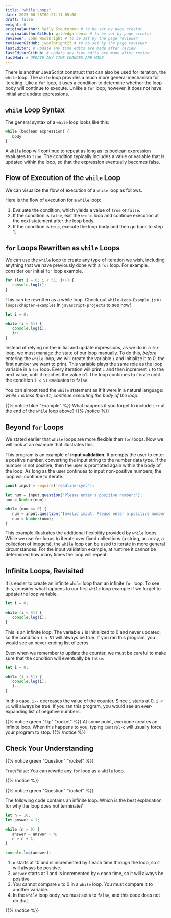 ```yaml
---
title: "while Loops"
date: 2023-08-28T09:21:11-05:00
draft: false
weight: 6
originalAuthor: Sally Steuterman # to be set by page creator
originalAuthorGitHub: gildedgardenia # to be set by page creator
reviewer: John Woolbright # to be set by the page reviewer
reviewerGitHub: jwoolbright23 # to be set by the page reviewer
lastEditor: # update any time edits are made after review
lastEditorGitHub: # update any time edits are made after review
lastMod: # UPDATE ANY TIME CHANGES ARE MADE
---
```


There is another JavaScript construct that can also be used for iteration, the
`while` loop. The `while` loop provides a much more general mechanism for
iterating. Like a `for` loop, it uses a condition to determine whether the
loop body will continue to execute. Unlike a `for` loop, however, it does not
have initial and update expressions.

## `while` Loop Syntax

The general syntax of a `while` loop looks like this:

```javascript
while (boolean expression) {
   body
}
```

A `while` loop will continue to repeat as long as its boolean expression
evaluates to `true`. The condition typically includes a value or variable
that is updated within the loop, so that the expression eventually becomes
false.

## Flow of Execution of the `while` Loop

We can visualize the flow of execution of a `while` loop as follows.

Here is the flow of execution for a `while` loop:

1. Evaluate the condition, which yields a value of `true` or `false`.
1. If the condition is `false`, exit the `while` loop and continue
   execution at the next statement after the loop body.
1. If the condition is `true`, execute the loop body and then go back to step
   1.

## `for` Loops Rewritten as `while` Loops

We can use the `while` loop to create any type of iteration we wish,
including anything that we have previously done with a `for` loop. For
example, consider our initial `for` loop example.

```js {linenos=table}
for (let i = 0; i < 51; i++) {
   console.log(i);
}
```

This can be rewritten as a while loop. Check out `while-Loop-Example.js` in `loops/chapter-examples` in `javascript-projects` to see how!

```js {linenos=true}
let i = 0;

while (i < 51) {
   console.log(i);
   i++;
}
```

Instead of relying on the initial and update expressions, as we do in a
`for` loop, we must manage the state of our loop manually. To do this,
*before* entering the `while` loop, we will create the variable `i` and
initialize it to 0, the first number we want to print. This variable plays the
same role as the loop variable in a `for` loop. Every iteration will print
`i` and then increment `i` to the next value, until it reaches the value
51. The loop continues to iterate until the condition `i < 51` evaluates to
`false`.

You can almost read the `while` statement as if it were in a natural
language: *while `i` is less than `51`, continue executing the body of the
loop*.

{{% notice blue "Example" %}}
   What happens if you forget to include `i++` at the end of the `while` loop above?
{{% /notice %}}

## Beyond `for` Loops

We stated earlier that `while` loops are more flexible than `for` loops.
Now we will look at an example that illustrates this.

This program is an example of **input validation**. It prompts the user to
enter a positive number, converting the input string to the number data type.
If the number is not positive, then the user is prompted again within the body
of the loop. As long as the user continues to input non-positive numbers, the
loop will continue to iterate.

```js {linenos=true}
const input = require('readline-sync');

let num = input.question('Please enter a positive number:');
num = Number(num);

while (num <= 0) {
   num = input.question('Invalid input. Please enter a positive number:');
   num = Number(num);
}
```

This example illustrates the additional flexibility provided by `while`
loops. While we use `for` loops to iterate over fixed collections (a string,
an array, a collection of integers), the `while` loop can be used to iterate
in more general circumstances. For the input validation example, at runtime it
cannot be determined how many times the loop will repeat.

## Infinite Loops, Revisited

It is easier to create an infinite `while` loop than an infinite `for`
loop. To see this, consider what happens to our first `while` loop example
if we forget to update the loop variable.

```js {linenos=table}
let i = 0;

while (i < 51) {
   console.log(i);
}
```

This is an infinite loop. The variable `i` is initialized to 0 and never
updated, so the condition `i < 51` will always be true. If you ran this
program, you would see an never-ending list of zeros.

Even when we remember to update the counter, we must be careful to make sure
that the condition will eventually be `false`.

```js {linenos=table}
let i = 0;

while (i < 51) {
   console.log(i);
   i--;
}
```

In this case, `i--` decreases the value of the counter. Since `i` starts at
0, `i < 51` will always be true. If you ran this program, you would see an
ever-expanding list of negative numbers.

{{% notice green "Tip" "rocket" %}}
   At some point, everyone creates an infinite loop. When this happens to you,
   typing `control-c` will usually force your program to stop.
{{% /notice %}}

## Check Your Understanding

{{% notice green "Question" "rocket" %}}

   True/False: You can rewrite any `for` loop as a `while` loop.

{{% /notice %}}

{{% notice green "Question" "rocket" %}}

   The following code contains an infinite loop. Which is the best explanation for why the loop does not terminate?

   ```js {linenos=table}
   let n = 10;
   let answer = 1;

   while (n > 0) {
      answer = answer + n;
      n = n + 1;
   }

   console.log(answer);
   ```

   1. `n` starts at 10 and is incremented by 1 each time through the loop, so it will always be positive.
   1. `answer` starts at 1 and is incremented by `n` each time, so it will always be positive
   1. You cannot compare `n` to 0 in a `while` loop. You must compare it to another variable.
   1. In the `while` loop body, we must set `n` to `false`, and this code does not do that.

{{% /notice %}}